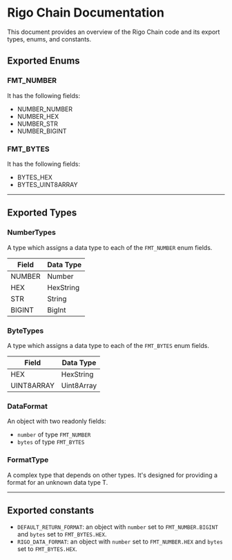 # Rigo Chain Documentation

This document provides an overview of the Rigo Chain code and its export types, enums, and constants.

## Exported Enums

### FMT_NUMBER 

It has the following fields:

- NUMBER_NUMBER
- NUMBER_HEX
- NUMBER_STR
- NUMBER_BIGINT

### FMT_BYTES

It has the following fields:

- BYTES_HEX
- BYTES_UINT8ARRAY

-----------

## Exported Types

### NumberTypes

A type which assigns a data type to each of the `FMT_NUMBER` enum fields.

Field | Data Type 
--- | --- 
NUMBER | Number
HEX | HexString
STR | String
BIGINT | BigInt

### ByteTypes

A type which assigns a data type to each of the `FMT_BYTES` enum fields.

Field | Data Type 
--- | --- 
HEX | HexString
UINT8ARRAY | Uint8Array

### DataFormat

An object with two readonly fields:

- `number` of type `FMT_NUMBER`
- `bytes` of type `FMT_BYTES`

### FormatType

A complex type that depends on other types. It's designed for providing a format for an unknown data type T.

-----------

## Exported constants

- `DEFAULT_RETURN_FORMAT`: an object with `number` set to `FMT_NUMBER.BIGINT` and `bytes` set to `FMT_BYTES.HEX`.
- `RIGO_DATA_FORMAT`: an object with `number` set to `FMT_NUMBER.HEX` and `bytes` set to `FMT_BYTES.HEX`.